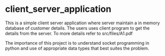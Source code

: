 # client_server_application
This is a simple client server application where server maintain a in memory database of customer details. The users uses client program to get the details 
from the server. To more details refer to src/files/A1.pdf

The importance of this project is to understand socket programming in python and use of appropriate data types that best suites the problem.
